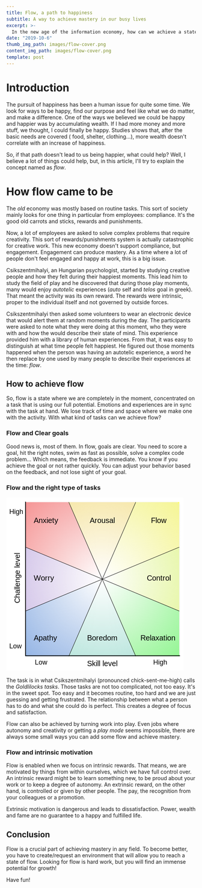 ```yaml
---
title: Flow, a path to happiness
subtitle: A way to achieve mastery in our busy lives
excerpt: >-
  In the new age of the information economy, how can we achieve a state a focus that allows us to gain knowledge, experience and expertise? Flow might bring an answer.
date: "2019-10-6"
thumb_img_path: images/flow-cover.png
content_img_path: images/flow-cover.png
template: post
---
```


# Introduction

The pursuit of happiness has been a human issue for quite some time. We look for ways to be happy, find our purpose and feel like what we do matter, and make a difference. One of the ways we believed we could be happy and happier was by accumulating wealth. If I had more money and more stuff, we thought, I could finally be happy. Studies shows that, after the basic needs are covered ( food, shelter, clothing...), more wealth doesn't correlate with an increase of happiness.

So, if that path doesn't lead to us being happier, what could help? Well, I believe a lot of things could help, but, in this article, I'll try to explain the concept named as _flow_.

# How flow came to be

The _old_ economy was mostly based on routine tasks. This sort of society mainly looks for one thing in particular from employees: compliance. It's the good old carrots and sticks, rewards and punishments.

Now, a lot of employees are asked to solve complex problems that require creativity. This sort of rewards/punishments system is actually catastrophic for creative work. This new economy doesn't support compliance, but engagement. Engagement can produce mastery. As a time where a lot of people don't feel engaged and happy at work, this is a big issue.

Csikszentmihalyi, an Hungarian psychologist, started by studying creative people and how they felt during their happiest moments. This lead him to study the field of play and he discovered that during those play moments, many would enjoy _autotelic_ experiences (_auto_ self and _telos_ goal in greek). That meant the activity was its own reward. The rewards were intrinsic, proper to the individual itself and not governed by outside forces.

Csikszentmihalyi then asked some volunteers to wear an electronic device that would alert them at random moments during the day. The participants were asked to note what they were doing at this moment, who they were with and how the would describe their state of mind. This experience provided him with a library of human experiences. From that, it was easy to distinguish at what time people felt happiest. He figured out those moments happened when the person was having an autotelic experience, a word he then replace by one used by many people to describe their experiences at the time: _flow_.

## How to achieve flow

So, flow is a state where we are completely in the moment, concentrated on a task that is using our full potential. Emotions and experiences are in sync with the task at hand. We lose track of time and space where we make one with the activity. With what kind of tasks can we achieve flow?

### Flow and Clear goals

Good news is, most of them. In flow, goals are clear. You need to score a goal, hit the right notes, swim as fast as possible, solve a complex code problem... Which means, the feedback is immediate. You know if you achieve the goal or not rather quickly. You can adjust your behavior based on the feedback, and not lose sight of your goal.

### Flow and the right type of tasks

![Flow tasks graph](./images/flow-graph.png)

The task is in what Csikszentmihalyi (pronounced chick-sent-me-high) calls the _Goldlilocks tasks_. Those tasks are not too complicated, not too easy. It's in the sweet spot. Too easy and it becomes routine, too hard and we are just guessing and getting frustrated. The relationship between what a person has to do and what she could do is perfect. This creates a degree of focus and satisfaction.

Flow can also be achieved by turning work into play. Even jobs where autonomy and creativity or getting a _play mode_ seems impossible, there are always some small ways you can add some flow and achieve mastery.

### Flow and intrinsic motivation

Flow is enabled when we focus on intrinsic rewards. That means, we are motivated by things from within ourselves, which we have full control over. An intrinsic reward might be to learn something new, to be proud about your work or to keep a degree of autonomy. An extrinsic reward, on the other hand, is controlled or given by other people. The pay, the recognition from your colleagues or a promotion.

Extrinsic motivation is dangerous and leads to dissatisfaction. Power, wealth and fame are no guarantee to a happy and fulfilled life.

## Conclusion

Flow is a crucial part of achieving mastery in any field. To become better, you have to create/request an environment that will allow you to reach a state of flow. Looking for flow is hard work, but you will find an immense potential for growth!

Have fun!
